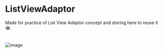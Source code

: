 # ListViewAdaptor
Made for practice of List View Adaptor concept and storing here to reuse it😂.
#
![image](https://cdn.discordapp.com/attachments/874963872296108062/874989051344719952/Screenshot_2021-08-11-17-43-54-237_com.example.listviewadaptor.jpg)
